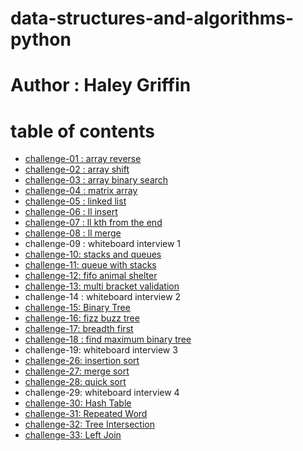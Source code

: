 # data-structures-and-algorithms-python

# Author : Haley Griffin

# table of contents
- [challenge-01 : array reverse](dsa/challenges/array_reverse)
- [challenge-02 : array shift](dsa/challenges/array_shift)
- [challenge-03 : array binary search](dsa/challenges/array_binary_search)
- [challenge-04 : matrix array](dsa/challenges/matrix_array)
- [challenge-05 : linked list](dsa/data_structures/linked_list)
- [challenge-06 : ll insert](dsa/data_structures/linked_list)
- [challenge-07 : ll kth from the end](dsa/data_structures/linked_list)
- [challenge-08 : ll merge](dsa/challenges/ll_merge)
- challenge-09 : whiteboard interview 1
- [challenge-10: stacks and queues](dsa/challenges/stacks_and_queue)
- [challenge-11: queue with stacks](dsa/challenges/queue_with_stacks)
- [challenge-12: fifo animal shelter](dsa/challenges/fifo_animal_shelter)
- [challenge-13: multi bracket validation](dsa/challenges/multi_bracket_validation)
- challenge-14 : whiteboard interview 2
- [challenge-15: Binary Tree](dsa/data_structures/tree)
- [challenge-16: fizz buzz tree](dsa/challenges/fizz_buzz_tree)
- [challenge-17: breadth first](dsa/challenges/tree)
- [challenge-18 : find maximum binary tree](dsa/challenges/find_maximum_binary_tree)
- challenge-19: whiteboard interview 3
- [challenge-26: insertion sort](dsa/challenges/blog_insertion_sort)
- [challenge-27: merge sort](dsa/challenges/blog_merge_sort)
- [challenge-28: quick sort](dsa/challenges/blog_quick_sort)
- challenge-29: whiteboard interview 4
- [challenge-30: Hash Table](dsa/challenges/hashtable)
- [challenge-31: Repeated Word](dsa/challenges/repeated_word)
- [challenge-32: Tree Intersection](dsa/challenges/tree_intersection)
- [challenge-33: Left Join](dsa/challenges/left_join)
